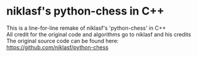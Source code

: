 # niklasf's python-chess in C++

This is a line-for-line remake of niklasf's 'python-chess' in C++\
All credit for the original code and algorithms go to niklasf and his credits\
The original source code can be found here: https://github.com/niklasf/python-chess
